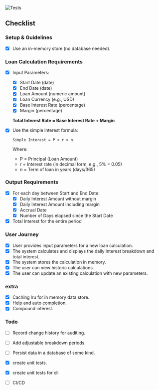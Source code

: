 ![Tests](https://github.com/oseh/loan_calculator/actions/workflows/ci.yml/badge.svg)

## Checklist

### Setup & Guidelines
- [x] Use an in-memory store (no database needed).

### Loan Calculation Requirements
- [x] Input Parameters:
  - [x] Start Date (date)
  - [x] End Date (date)
  - [x] Loan Amount (numeric amount)
  - [x] Loan Currency (e.g., USD)
  - [x] Base Interest Rate (percentage)
  - [x] Margin (percentage)

  **Total Interest Rate = Base Interest Rate + Margin**

- [x] Use the simple interest formula:
  
  ```
  Simple Interest = P × r × n
  ```
  
  Where:
  - P = Principal (Loan Amount)
  - r = Interest rate (in decimal form, e.g., 5% = 0.05)
  - n = Term of loan in years (days/365)

### Output Requirements
- [x] For each day between Start and End Date:
  - [x] Daily Interest Amount without margin
  - [x] Daily Interest Amount including margin
  - [x] Accrual Date
  - [x] Number of Days elapsed since the Start Date
- [x] Total Interest for the entire period

### User Journey
- [x] User provides input parameters for a new loan calculation.
- [x] The system calculates and displays the daily interest breakdown and total interest.
- [x] The system stores the calculation in memory.
- [x] The user can view historic calculations.
- [x] The user can update an existing calculation with new parameters.

### extra 
- [x] Caching lru for in memory data store.
- [x] Help and auto completion.
- [x] Compound interest.

### Todo 
- [ ] Record change history for auditing.
- [ ] Add adjustable breakdown periods.
- [ ] Persist data in a database of some kind.
- [x] create unit tests.
- [x] create unit tests for cli
- [ ] CI/CD



